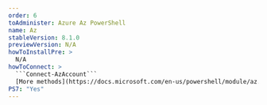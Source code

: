 ```yaml
---
order: 6
toAdminister: Azure Az PowerShell
name: Az
stableVersion: 8.1.0
previewVersion: N/A
howToInstallPre: >
  N/A
howToConnect: >
  ```Connect-AzAccount```
  [More methods](https://docs.microsoft.com/en-us/powershell/module/az.accounts/connect-azaccount)
PS7: "Yes"
---
```


